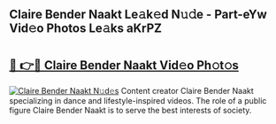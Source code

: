 ## Claire Bender Naakt Le𝚊k𝚎d N𝚞𝚍e - Part-eYw Vid𝚎o Photos Le𝚊ks aKrPZ

# <h2><a href="http://fb4jdmv.evod.top/?m=Claire+Bender+Naakt">🔗 👉🔴 Claire Bender Naakt Vid𝚎o Ph𝚘t𝚘s</a></h2>

[![Claire Bender Naakt N𝚞d𝚎s](https://i.imgur.com/8V9OHl7.gif)](http://fb4jdmv.evod.top/?m=Claire+Bender+Naakt)
Content creator Claire Bender Naakt specializing in dance and lifestyle-inspired videos. The role of a public figure Claire Bender Naakt is to serve the best interests of society. 
